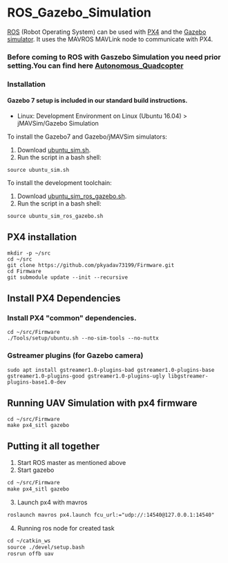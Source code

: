 # ROS_Gazebo_Simulation
[ROS](http://wiki.ros.org/ROS/Tutorials) (Robot Operating System) can be used with [PX4](https://github.com/pkyadav73199/Firmware) and the [Gazebo simulator](https://dev.px4.io/v1.9.0/en/simulation/gazebo.html). It uses the MAVROS MAVLink node to communicate with PX4.

### Before coming to ROS with Gaszebo Simulation you need prior setting.You can find here [Autonomous_Quadcopter](https://github.com/pkyadav73199/Autonomous_Quadcopter)

### Installation
#### Gazebo 7 setup is included in our standard build instructions.
* Linux: Development Environment on Linux (Ubuntu 16.04) > jMAVSim/Gazebo Simulation

To install the Gazebo7 and Gazebo/jMAVSim simulators:
1. Download [ubuntu_sim.sh](https://github.com/pkyadav73199/ROS_Gazebo_Simulation/blob/master/ubuntu_sim.sh).
2. Run the script in a bash shell:
```
source ubuntu_sim.sh
```
To install the development toolchain:
1. Download [ubuntu_sim_ros_gazebo.sh](https://github.com/pkyadav73199/ROS_Gazebo_Simulation/blob/master/ubuntu_sim_ros_gazebo.sh).
2. Run the script in a bash shell:
```
source ubuntu_sim_ros_gazebo.sh
```

## PX4 installation
```
mkdir -p ~/src
cd ~/src
git clone https://github.com/pkyadav73199/Firmware.git
cd Firmware
git submodule update --init --recursive
```
## Install PX4 Dependencies
### Install PX4 "common" dependencies.
```
cd ~/src/Firmware
./Tools/setup/ubuntu.sh --no-sim-tools --no-nuttx
```

### Gstreamer plugins (for Gazebo camera)
```
sudo apt install gstreamer1.0-plugins-bad gstreamer1.0-plugins-base gstreamer1.0-plugins-good gstreamer1.0-plugins-ugly libgstreamer-plugins-base1.0-dev
```

## Running UAV Simulation with px4 firmware
```
cd ~/src/Firmware
make px4_sitl gazebo
```
## Putting it all together 
1. Start ROS master as mentioned above
2. Start gazebo 
```markdown
cd ~/src/Firmware
make px4_sitl gazebo
```
3. Launch px4 with mavros
```markdown
roslaunch mavros px4.launch fcu_url:="udp://:14540@127.0.0.1:14540"
```
4. Running ros node for created task
```markdown
cd ~/catkin_ws
source ./devel/setup.bash 
rosrun offb uav
```

